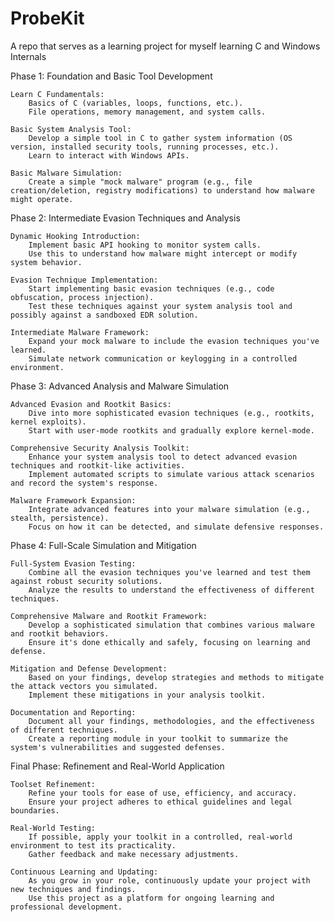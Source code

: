 # ProbeKit
A repo that serves as a learning project for myself learning C and Windows Internals



Phase 1: Foundation and Basic Tool Development

    Learn C Fundamentals:
        Basics of C (variables, loops, functions, etc.).
        File operations, memory management, and system calls.

    Basic System Analysis Tool:
        Develop a simple tool in C to gather system information (OS version, installed security tools, running processes, etc.).
        Learn to interact with Windows APIs.

    Basic Malware Simulation:
        Create a simple "mock malware" program (e.g., file creation/deletion, registry modifications) to understand how malware might operate.

Phase 2: Intermediate Evasion Techniques and Analysis

    Dynamic Hooking Introduction:
        Implement basic API hooking to monitor system calls.
        Use this to understand how malware might intercept or modify system behavior.

    Evasion Technique Implementation:
        Start implementing basic evasion techniques (e.g., code obfuscation, process injection).
        Test these techniques against your system analysis tool and possibly against a sandboxed EDR solution.

    Intermediate Malware Framework:
        Expand your mock malware to include the evasion techniques you've learned.
        Simulate network communication or keylogging in a controlled environment.

Phase 3: Advanced Analysis and Malware Simulation

    Advanced Evasion and Rootkit Basics:
        Dive into more sophisticated evasion techniques (e.g., rootkits, kernel exploits).
        Start with user-mode rootkits and gradually explore kernel-mode.

    Comprehensive Security Analysis Toolkit:
        Enhance your system analysis tool to detect advanced evasion techniques and rootkit-like activities.
        Implement automated scripts to simulate various attack scenarios and record the system's response.

    Malware Framework Expansion:
        Integrate advanced features into your malware simulation (e.g., stealth, persistence).
        Focus on how it can be detected, and simulate defensive responses.

Phase 4: Full-Scale Simulation and Mitigation

    Full-System Evasion Testing:
        Combine all the evasion techniques you've learned and test them against robust security solutions.
        Analyze the results to understand the effectiveness of different techniques.

    Comprehensive Malware and Rootkit Framework:
        Develop a sophisticated simulation that combines various malware and rootkit behaviors.
        Ensure it's done ethically and safely, focusing on learning and defense.

    Mitigation and Defense Development:
        Based on your findings, develop strategies and methods to mitigate the attack vectors you simulated.
        Implement these mitigations in your analysis toolkit.

    Documentation and Reporting:
        Document all your findings, methodologies, and the effectiveness of different techniques.
        Create a reporting module in your toolkit to summarize the system's vulnerabilities and suggested defenses.

Final Phase: Refinement and Real-World Application

    Toolset Refinement:
        Refine your tools for ease of use, efficiency, and accuracy.
        Ensure your project adheres to ethical guidelines and legal boundaries.

    Real-World Testing:
        If possible, apply your toolkit in a controlled, real-world environment to test its practicality.
        Gather feedback and make necessary adjustments.

    Continuous Learning and Updating:
        As you grow in your role, continuously update your project with new techniques and findings.
        Use this project as a platform for ongoing learning and professional development.
